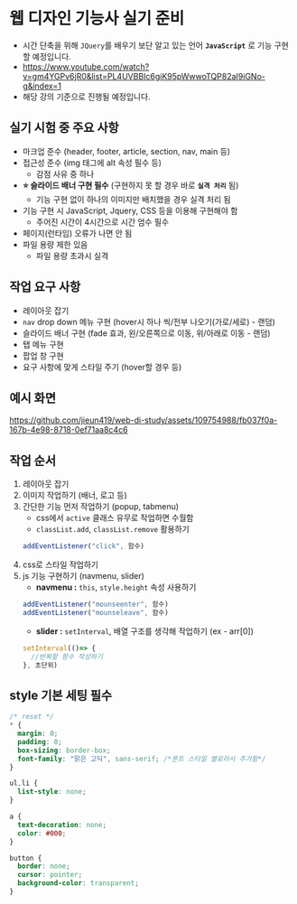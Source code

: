 # 웹 디자인 기능사 실기 준비
- 시간 단축을 위해 `JQuery`를 배우기 보단 알고 있는 언어 **`JavaScript`** 로 기능 구현할 예정입니다.
- https://www.youtube.com/watch?v=gm4YGPv6jR0&list=PL4UVBBIc6giK95pWwwoTQP82aI9iGNo-g&index=1
- 해당 강의 기준으로 진행될 예정입니다.

## 실기 시험 중 주요 사항
- 마크업 준수 (header, footer, article, section, nav, main 등)
- 접근성 준수 (img 태그에 alt 속성 필수 등)
  - 감점 사유 중 하나 
- **⭐️ 슬라이드 배너 구현 필수** (구현하지 못 할 경우 바로 **`실격 처리`** 됨)
  - 기능 구현 없이 하나의 이미지만 배치했을 경우 실격 처리 됨
- 기능 구현 시 JavaScript, Jquery, CSS 등을 이용해 구현해야 함
  - 주어진 시간이 4시간으로 시간 엄수 필수 
- 페이지(런타임) 오류가 나면 안 됨 
- 파일 용량 제한 있음
  - 파일 용량 초과시 실격
 
## 작업 요구 사항
- 레이아웃 잡기
- `nav` drop down 메뉴 구현 (hover시 하나 씩/전부 나오기(가로/세로) - 랜덤)
- 슬라이드 배너 구현 (fade 효과, 왼/오른쪽으로 이동, 위/아래로 이동 - 랜덤)
- 탭 메뉴 구현
- 팝업 창 구현
- 요구 사항에 맞게 스타일 주기 (hover할 경우 등)

## 예시 화면
https://github.com/jieun419/web-di-study/assets/109754988/fb037f0a-167b-4e98-8718-0ef71aa8c4c6

## 작업 순서
1. 레이아웃 잡기
2. 이미지 작업하기 (배너, 로고 등)
3. 간단한 기능 먼저 작업하기 (popup, tabmenu)
   - css에서 `active` 클래스 유무로 작업하면 수월함
   - `classList.add`, `classList.remove` 활용하기
   ```js
   addEventListener("click", 함수)
   ```
4. css로 스타일 작업하기
5. js 기능 구현하기 (navmenu, slider)
   - **navmenu :** `this`, `style.height` 속성 사용하기
   ```js
   addEventListener("mounseenter", 함수)
   addEventListener("mounseleave", 함수)
   ```   
   - **slider :** `setInterval`, 배열 구조를 생각해 작업하기 (ex - arr[0])
   ```js
   setInterval(()=> {
     //반복할 함수 작성하기
   }, 초단위)
   ```
   


## style 기본 세팅 필수
```css
/* reset */
* {
  margin: 0;
  padding: 0;
  box-sizing: border-box;
  font-family: "맑은 고딕", sans-serif; /*폰트 스타일 별로라서 추가함*/
}

ul,li {
  list-style: none;
}

a {
  text-decoration: none;
  color: #000;
}

button {
  border: none;
  cursor: pointer;
  background-color: transparent;
}
```
